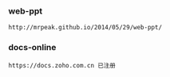 <!--
author: hack0072008
head: http://www.etcunion.com/static/logo1_128x128.jpg
date: 2019-01-07
title: web-ppt在线演示PPT
tags: web-ppt,PPT
images: http://www.etcunion.com/static/logo1_128x128.jpg
category: web-ppt PPT
status: publish
summary: 在线演示PPT
-->



### web-ppt
    http://mrpeak.github.io/2014/05/29/web-ppt/

### docs-online
    https://docs.zoho.com.cn 已注册
    

